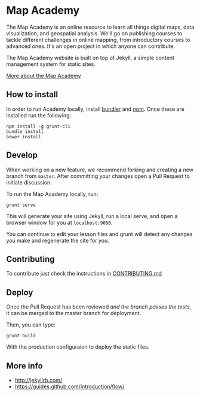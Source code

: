 # Map Academy

The Map Academy is an online resource to learn all things digital maps, data visualization, and geospatial analysis. We'll go on publishing courses to tackle different challenges in online mapping, from introductory courses to advanced ones. It's an open project in which anyone can contribute.

The Map Academy website is built on top of Jekyll, a simple content management system for static sites.

[More about the Map Academy](/about/)


## How to install

In order to run Academy locally, install [bundler](http://bundler.io/) and [npm](http://blog.npmjs.org/post/85484771375/how-to-install-npm). Once these are installed run the following:

```
npm install -g grunt-cli
bundle install
bower install
```

## Develop

When working on a new feature, we recommend forking and creating a new branch from `master`. After committing your changes open a Pull Request to initiate discussion.

To run the Map Academy locally, run:

```
grunt serve
```

This will generate your site using Jekyll, run a local serve, and open a browser window for you at `localhost:9000`. 

You can continue to edit your lesson files and grunt will detect any changes you make and regenerate the site for you.

## Contributing

To contribute just check the instructions in [CONTRIBUTING.md](https://github.com/CartoDB/academy/blob/master/CONTRIBUTING.md)


## Deploy

Once the Pull Request has been reviewed _and the branch passes the tests_, it can be merged to the master branch for deployment.

Then, you can type:

```
grunt build
```

With the production configuraion to deploy the static files.


## More info

* http://jekyllrb.com/
* https://guides.github.com/introduction/flow/
